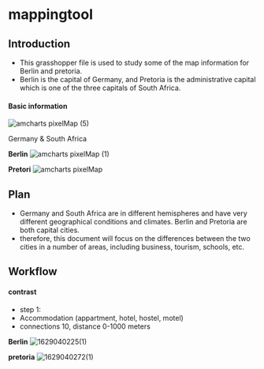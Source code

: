 # mappingtool


## Introduction 

- This grasshopper file is used to study some of the map information for Berlin and pretoria. 
- Berlin is the capital of Germany, and Pretoria is the administrative capital which is one of the three capitals of South Africa.


#### Basic information
![amcharts pixelMap (5)](https://user-images.githubusercontent.com/88767205/129480930-621e11d3-d14b-4149-a996-5163c78c96bc.png)

Germany & South Africa


**Berlin**
![amcharts pixelMap (1)](https://user-images.githubusercontent.com/88767205/129479724-2f14611d-9ecd-412b-be4c-c6898f112a1f.png)

**Pretori**
![amcharts pixelMap](https://user-images.githubusercontent.com/88767205/129479731-02daf052-8445-44a1-930d-ce4909aa5af8.png)

## Plan 
- Germany and South Africa are in different hemispheres and have very different geographical conditions and climates. Berlin and Pretoria are both capital cities. 
- therefore, this document will focus on the differences between the two cities in a number of areas, including business, tourism, schools, etc.

## Workflow
#### contrast

- step 1:
- Accommodation (appartment, hotel, hostel, motel)
- connections 10, distance 0-1000 meters

**Berlin**
![1629040225(1)](https://user-images.githubusercontent.com/88767205/129483414-b23e1f3d-fe8c-4124-815e-444a2dacb254.jpg)

**pretoria**
![1629040272(1)](https://user-images.githubusercontent.com/88767205/129483434-03af6ab4-60c0-4d71-902e-6833bbf40b27.jpg)



































